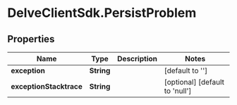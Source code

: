 # DelveClientSdk.PersistProblem

## Properties

Name | Type | Description | Notes
------------ | ------------- | ------------- | -------------
**exception** | **String** |  | [default to &#39;&#39;]
**exceptionStacktrace** | **String** |  | [optional] [default to &#39;null&#39;]


